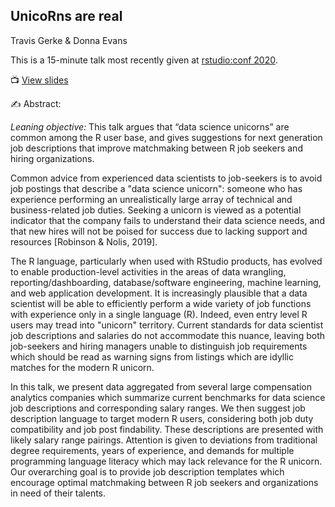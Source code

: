 ## UnicoRns are real

[slides]: https://tgerke.github.io/unicoRns-are-real/

Travis Gerke &#38; Donna Evans

This is a 15-minute talk most recently given at [rstudio:conf 2020](https://web.cvent.com/event/36ebe042-0113-44f1-8e36-b9bc5d0733bf/).

&#x1F4FA; [View slides][slides]

&#x270D;&#xFE0F; Abstract: 

<i>Leaning objective:</i> This talk argues that “data science unicorns” are common among the R user base, and gives suggestions for next generation job descriptions that improve matchmaking between R job seekers and hiring organizations.

Common advice from experienced data scientists to job-seekers is to avoid job postings that describe a "data science unicorn": someone who has experience performing an unrealistically large array of technical and business-related job duties. Seeking a unicorn is viewed as a potential indicator that the company fails to understand their data science needs, and that new hires will not be poised for success due to lacking support and resources [Robinson & Nolis, 2019].

The R language, particularly when used with RStudio products, has evolved to enable production-level activities in the areas of data wrangling, reporting/dashboarding, database/software engineering, machine learning, and web application development. It is increasingly plausible that a data scientist will be able to efficiently perform a wide variety of job functions with experience only in a single language (R). Indeed, even entry level R users may tread into "unicorn" territory. Current standards for data scientist job descriptions and salaries do not accommodate this nuance, leaving both job-seekers and hiring managers unable to distinguish job requirements which should be read as warning signs from listings which are idyllic matches for the modern R unicorn.

In this talk, we present data aggregated from several large compensation analytics companies which summarize current benchmarks for data science job descriptions and corresponding salary ranges. We then suggest job description language to target modern R users, considering both job duty compatibility and job post findability. These descriptions are presented with likely salary range pairings. Attention is given to deviations from traditional degree requirements, years of experience, and demands for multiple programming language literacy which may lack relevance for the R unicorn. Our overarching goal is to provide job description templates which encourage optimal matchmaking between R job seekers and organizations in need of their talents.
